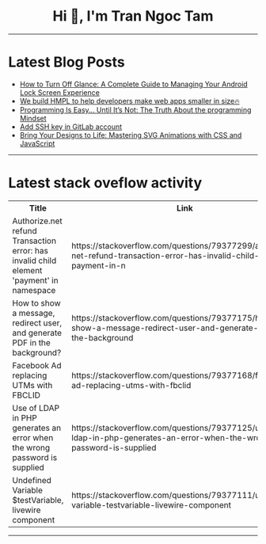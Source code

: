<h1 align="center">Hi 👋, I'm Tran Ngoc Tam</h1>

---

# Latest Blog Posts 
<!-- BLOG-POST-LIST:START -->
- [How to Turn Off Glance: A Complete Guide to Managing Your Android Lock Screen Experience](https://dev.to/adambrooks1231/how-to-turn-off-glance-a-complete-guide-to-managing-your-android-lock-screen-experience-51ih)
- [We build HMPL to help developers make web apps smaller in size🔥](https://dev.to/anthonymax/we-build-hmpl-to-help-developers-make-web-apps-smaller-in-size-5f8k)
- [Programming Is Easy… Until It’s Not: The Truth About the programming Mindset](https://dev.to/web_dev-usman/programming-is-easy-until-its-not-the-truth-about-the-programming-mindset-3d5j)
- [Add SSH key in GitLab account](https://dev.to/nitinkumar30/add-ssh-key-in-gitlab-account-45j9)
- [Bring Your Designs to Life: Mastering SVG Animations with CSS and JavaScript](https://dev.to/okoye_ndidiamaka_5e3b7d30/bring-your-designs-to-life-mastering-svg-animations-with-css-and-javascript-mgi)
<!-- BLOG-POST-LIST:END -->

---

# Latest stack oveflow activity
<table>
  <tr><th>Title</th><th>Link</th></tr>
  <!-- STACKOVERFLOW:START --><tr><td>Authorize.net refund Transaction error: has invalid child element &#39;payment&#39; in namespace</td><td>https://stackoverflow.com/questions/79377299/authorize-net-refund-transaction-error-has-invalid-child-element-payment-in-n</td></tr><tr><td>How to show a message, redirect user, and generate PDF in the background?</td><td>https://stackoverflow.com/questions/79377175/how-to-show-a-message-redirect-user-and-generate-pdf-in-the-background</td></tr><tr><td>Facebook Ad replacing UTMs with FBCLID</td><td>https://stackoverflow.com/questions/79377168/facebook-ad-replacing-utms-with-fbclid</td></tr><tr><td>Use of LDAP in PHP generates an error when the wrong password is supplied</td><td>https://stackoverflow.com/questions/79377125/use-of-ldap-in-php-generates-an-error-when-the-wrong-password-is-supplied</td></tr><tr><td>Undefined Variable $testVariable, livewire component</td><td>https://stackoverflow.com/questions/79377111/undefined-variable-testvariable-livewire-component</td></tr><!-- STACKOVERFLOW:END -->
</table>

---


